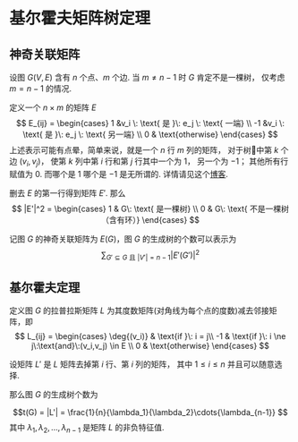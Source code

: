 # 基尔霍夫矩阵树定理

## 神奇关联矩阵
设图 $G(V,E)$ 含有 $n$ 个点、$m$ 个边.
当 $m \ne n-1$ 时 $G$ 肯定不是一棵树，
仅考虑 $m = n-1$ 的情况.

定义一个 $n \times m$ 的矩阵 $E$
$$
E_{ij} =
\begin{cases}
    1 &v_i \: \text{ 是 }\: e_j \: \text{ 一端} \\
   -1 &v_i \: \text{ 是 }\: e_j \: \text{ 另一端} \\
   0 & \text{otherwise}
\end{cases}
$$
上述表示可能有点晕，简单来说，就是一个 $n$ 行 $m$ 列的矩阵，
对于树中第 $k$ 个边 $(v_i, v_j)$，
使第 $k$ 列中第 $i$ 行和第 $j$ 行其中一个为 $1$，
另一个为 $-1$；
其他所有行赋值为 $0$.
而哪个是 $1$ 哪个是 $-1$ 是无所谓的.
详情请见这个[博客](http://vfleaking.blog.163.com/blog/static/1748076342013112523651955/).

删去 $E$ 的第一行得到矩阵 $E'$. 那么
$$
|E'|^2 =
\begin{cases}
    1 & G\: \text{ 是一棵树} \\
    0 & G\: \text{ 不是一棵树（含有环）}
\end{cases}
$$

记图 $G$ 的神奇关联矩阵为 $E(G)$，图 $G$ 的生成树的个数可以表示为
$$
\sum_{G' \subseteq G\:\text{且}\:|V'|=n-1 }
{ |E'(G')|^2 }
$$

## 基尔霍夫定理

定义图 $G$ 的拉普拉斯矩阵 $L$ 为其度数矩阵(对角线为每个点的度数)减去邻接矩阵，即
$$
L_{ij} =
\begin{cases}
    \deg{(v_i)} & \text{if }\: i = j\\
    -1          & \text{if }\: i \ne j\:\text{and}\:(v_i,v_j) \in E \\
    0           & \text{otherwise}
\end{cases}
$$

设矩阵 $L'$ 是 $L$ 矩阵去掉第 $i$ 行、第 $i$ 列的矩阵，
其中 $1 \le i \le n$ 并且可以随意选择.

那么图 $G$ 的生成树个数为

$$t(G)
= |L'|
= \frac{1}{n}{\lambda_1}{\lambda_2}\cdots{\lambda_{n-1}}
$$
其中 ${\lambda_1},{\lambda_2},\dots,{\lambda_{n-1}}$ 是矩阵 $L$ 的非负特征值.
